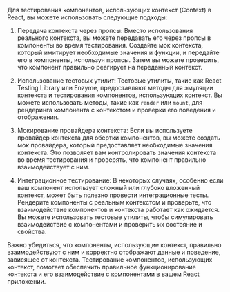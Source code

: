 Для тестирования компонентов, использующих контекст (Context) в React, вы можете использовать следующие подходы:

1. Передача контекста через пропсы: Вместо использования реального контекста, вы можете передавать его через пропсы в компоненты во время тестирования. Создайте мок контекста, который имитирует необходимые значения и функции, и передайте его в компоненты, используя пропсы. Затем вы можете проверить, что компонент правильно реагирует на переданный контекст.

2. Использование тестовых утилит: Тестовые утилиты, такие как React Testing Library или Enzyme, предоставляют методы для эмуляции контекста и тестирования компонентов, использующих контекст. Вы можете использовать методы, такие как `render` или `mount`, для рендеринга компонента с контекстом и проверки его поведения и отображения.

3. Мокирование провайдера контекста: Если вы используете провайдер контекста для обертки компонентов, вы можете создать мок провайдера, который предоставляет необходимые значения контекста. Это позволяет вам контролировать значения контекста во время тестирования и проверять, что компонент правильно взаимодействует с ним.

4. Интеграционное тестирование: В некоторых случаях, особенно если ваш компонент использует сложный или глубоко вложенный контекст, может быть полезно провести интеграционные тесты. Рендерите компоненты с реальным контекстом и проверьте, что взаимодействие компонентов и контекста работает как ожидается. Вы можете использовать тестовые утилиты, чтобы симулировать взаимодействие с компонентами и проверить их состояние и свойства.

Важно убедиться, что компоненты, использующие контекст, правильно взаимодействуют с ним и корректно отображают данные и поведение, зависящее от контекста. Тестирование компонентов, использующих контекст, помогает обеспечить правильное функционирование контекста и его взаимодействие с компонентами в вашем React приложении.